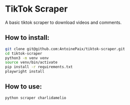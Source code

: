 # TikTok Scraper

A basic tiktok scraper to download videos and comments.

## How to install:

``` bash
git clone git@github.com:AntoinePaix/tiktok-scraper.git
cd tiktok-scraper
python3 -m venv venv
source venv/bin/activate
pip install -r requirements.txt
playwright install
```

## How to use:

```bash
python scraper charlidamelio
```
